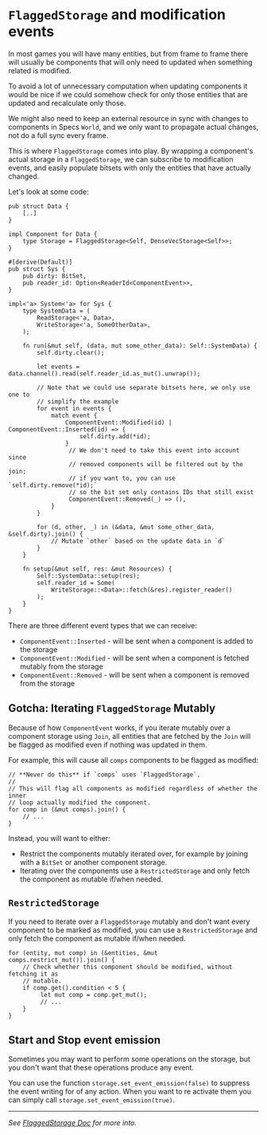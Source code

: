 # `FlaggedStorage` and modification events

In most games you will have many entities, but from frame to frame there will
usually be components that will only need to updated when something related is
modified.

To avoid a lot of unnecessary computation when updating components it
would be nice if we could somehow check for only those entities that are updated
and recalculate only those.

We might also need to keep an external resource in sync with changes to
components in Specs `World`, and we only want to propagate actual changes, not
do a full sync every frame.

This is where `FlaggedStorage` comes into play. By wrapping a component's actual
storage in a `FlaggedStorage`, we can subscribe to modification events, and
easily populate bitsets with only the entities that have actually changed.

Let's look at some code:

```rust,ignore
pub struct Data {
    [..]
}

impl Component for Data {
    type Storage = FlaggedStorage<Self, DenseVecStorage<Self>>;
}

#[derive(Default)]
pub struct Sys {
    pub dirty: BitSet,
    pub reader_id: Option<ReaderId<ComponentEvent>>,
}

impl<'a> System<'a> for Sys {
    type SystemData = (
        ReadStorage<'a, Data>,
        WriteStorage<'a, SomeOtherData>,
    );

    fn run(&mut self, (data, mut some_other_data): Self::SystemData) {
        self.dirty.clear();

        let events = data.channel().read(self.reader_id.as_mut().unwrap());

        // Note that we could use separate bitsets here, we only use one to
        // simplify the example
        for event in events {
            match event {
                ComponentEvent::Modified(id) | ComponentEvent::Inserted(id) => {
                    self.dirty.add(*id);
                }
                 // We don't need to take this event into account since
                 // removed components will be filtered out by the join;
                 // if you want to, you can use `self.dirty.remove(*id);`
                 // so the bit set only contains IDs that still exist
                 ComponentEvent::Removed(_) => (),
            }
        }

        for (d, other, _) in (&data, &mut some_other_data, &self.dirty).join() {
            // Mutate `other` based on the update data in `d`
        }
    }

    fn setup(&mut self, res: &mut Resources) {
        Self::SystemData::setup(res);
        self.reader_id = Some(
            WriteStorage::<Data>::fetch(&res).register_reader()
        );
    }
}
```

There are three different event types that we can receive:

- `ComponentEvent::Inserted` - will be sent when a component is added to the
  storage
- `ComponentEvent::Modified` - will be sent when a component is fetched mutably
  from the storage
- `ComponentEvent::Removed` - will be sent when a component is removed from the
  storage

## Gotcha: Iterating `FlaggedStorage` Mutably

Because of how `ComponentEvent` works, if you iterate mutably over a
component storage using `Join`, all entities that are fetched by the `Join` will
be flagged as modified even if nothing was updated in them.

For example, this will cause all `comps` components to be flagged as modified:

```rust,ignore
// **Never do this** if `comps` uses `FlaggedStorage`.
//
// This will flag all components as modified regardless of whether the inner
// loop actually modified the component.
for comp in (&mut comps).join() {
    // ...
}
```

Instead, you will want to either:

- Restrict the components mutably iterated over, for example by joining with a
  `BitSet` or another component storage.
- Iterating over the components use a `RestrictedStorage` and only fetch the
  component as mutable if/when needed.

## `RestrictedStorage`

If you need to iterate over a `FlaggedStorage` mutably and don't want every
component to be marked as modified, you can use a `RestrictedStorage` and only
fetch the component as mutable if/when needed.

```rust,ignore
for (entity, mut comp) in (&entities, &mut comps.restrict_mut()).join() {
    // Check whether this component should be modified, without fetching it as
    // mutable.
    if comp.get().condition < 5 {
         let mut comp = comp.get_mut();
         // ...
    }
}
```

## Start and Stop event emission

Sometimes you may want to perform some operations on the storage, but you don't
want that these operations produce any event.

You can use the function `storage.set_event_emission(false)` to suppress the
event writing for of any action. When you want to re activate them you can
simply call `storage.set_event_emission(true)`.

---

_See
[FlaggedStorage Doc](https://docs.rs/specs/latest/specs/struct.FlaggedStorage.html)
for more into._
